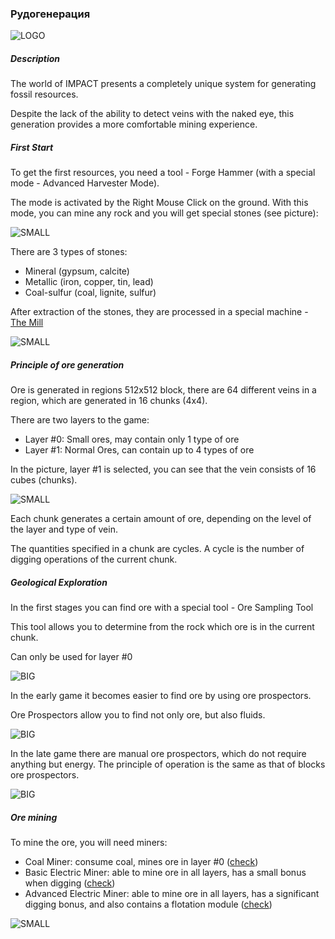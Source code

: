 ### Рудогенерация

![LOGO](https://cdn.discordapp.com/attachments/916393114166525974/928074818505560064/111.png)

##### Description

The world of IMPACT presents a completely unique system for generating fossil resources.

Despite the lack of the ability to detect veins with the naked eye, this generation provides a more comfortable mining experience.

##### First Start

To get the first resources, you need a tool - Forge Hammer (with a special mode - Advanced Harvester Mode).

The mode is activated by the Right Mouse Click on the ground.
With this mode, you can mine any rock and you will get special stones (see picture):

![SMALL](https://cdn.discordapp.com/attachments/916393114166525974/946019723617914910/unknown.png)

There are 3 types of stones:

- Mineral (gypsum, calcite)
- Metallic (iron, copper, tin, lead)
- Coal-sulfur (coal, lignite, sulfur)

After extraction of the stones, they are processed in a special machine - [The Mill](wiki/machines#themill)

![SMALL](https://cdn.discordapp.com/attachments/916393114166525974/946022528411893770/unknown.png)

##### Principle of ore generation

Ore is generated in regions 512x512 block, there are 64 different veins in a region, which are generated in 16 chunks (4x4).

There are two layers to the game:
- Layer #0: Small ores, may contain only 1 type of ore
- Layer #1: Normal Ores, can contain up to 4 types of ore

In the picture, layer #1 is selected, you can see that the vein consists of 16 cubes (chunks).

![SMALL](https://cdn.discordapp.com/attachments/916393114166525974/928061128100184124/unknown.png)

Each chunk generates a certain amount of ore, depending on the level of the layer and type of vein.

The quantities specified in a chunk are cycles. A cycle is the number of digging operations of the current chunk.

##### Geological Exploration

In the first stages you can find ore with a special tool - Ore Sampling Tool

This tool allows you to determine from the rock which ore is in the current chunk.

Can only be used for layer #0

![BIG](https://i.imgur.com/baAOsHM.gif)

In the early game it becomes easier to find ore by using ore prospectors.

Ore Prospectors allow you to find not only ore, but also fluids.

![BIG](https://i.imgur.com/mlj29PP.gif)

In the late game there are manual ore prospectors, which do not require anything but energy. The principle of operation is the same as that of blocks ore prospectors.

![BIG](https://i.imgur.com/dqtruf0.gif)

##### Ore mining

To mine the ore, you will need miners:
- Coal Miner: consume coal, mines ore in layer #0 ([check](/wiki/machines#coalminer))
- Basic Electric Miner: able to mine ore in all layers, has a small bonus when digging ([check](/wiki/machines#basicelectricminer))
- Advanced Electric Miner: able to mine ore in all layers, has a significant digging bonus, and also contains a flotation module ([check](/wiki/machines#advancedelectricminer))

![SMALL](https://cdn.discordapp.com/attachments/916393114166525974/928070934580068462/unknown.png)
